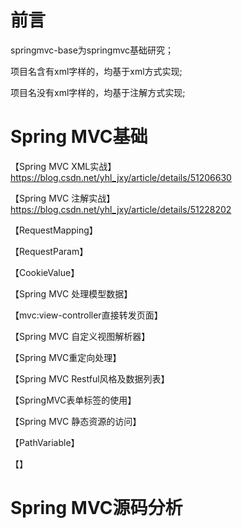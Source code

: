 # 前言
springmvc-base为springmvc基础研究；

项目名含有xml字样的，均基于xml方式实现;

项目名没有xml字样的，均基于注解方式实现;

# Spring MVC基础

【Spring MVC XML实战】 https://blog.csdn.net/yhl_jxy/article/details/51206630

【Spring MVC 注解实战】 https://blog.csdn.net/yhl_jxy/article/details/51228202

【RequestMapping】

【RequestParam】

【CookieValue】

【Spring MVC 处理模型数据】

【mvc:view-controller直接转发页面】

【Spring MVC 自定义视图解析器】

【Spring MVC重定向处理】

【Spring MVC Restful风格及数据列表】

【SpringMVC表单标签的使用】

【Spring MVC 静态资源的访问】

【PathVariable】

【】

# Spring MVC源码分析
